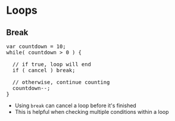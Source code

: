# Loops
## Break

<pre class="code javascript" >
var countdown = 10;
while( countdown > 0 ) {

  // if true, loop will end
  if ( cancel ) break;

  // otherwise, continue counting
  countdown--;
}
</pre>

* Using `break` can cancel a loop before it's finished
* This is helpful when checking multiple conditions within a loop